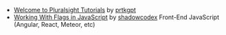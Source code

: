 - [Welcome to Pluralsight Tutorials](http://pskb-stage.herokuapp.com//review/welcome-to-pluralsight-tutorials) by [prtkgpt](http://pskb-stage.herokuapp.com//user/prtkgpt) 
- [Working With Flags in JavaScript](/review/working-with-flags-in-javascript) by [shadowcodex](/user/shadowcodex) Front-End JavaScript (Angular, React, Meteor, etc)